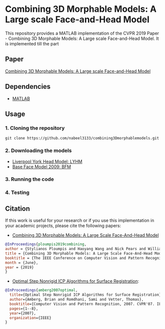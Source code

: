 # Combining 3D Morphable Models: A Large scale Face-and-Head Model
This repository provides a MATLAB implementation of the CVPR 2019 Paper - Combining 3D Morphable Models: A Large scale Face-and-Head Model. It is implemented till the part 

## Paper
[Combining 3D Morphable Models: A Large scale Face-and-Head Model](https://arxiv.org/abs/1903.03785)

## Dependencies
* [MATLAB](https://www.mathworks.com/downloads/)

## Usage
### 1. Cloning the repository
```
git clone https://github.com/nabeel3133/combining3Dmorphablemodels.git
```

### 2. Downloading the models
- [Liverpool York Head Model: LYHM](https://www-users.cs.york.ac.uk/~nep/research/LYHM/)
- [Base Face Model 2009: BFM](https://faces.dmi.unibas.ch/bfm/index.php?nav=1-1-0&id=details)

### 3. Running the code


### 4. Testing


## Citation
If this work is useful for your research or if you use this implementation in your academic projects, please cite the following papers:
- [Combining 3D Morphable Models: A Large Scale Face-And-Head Model](https://arxiv.org/abs/1903.03785)
```bibtex
@InProceedings{ploumpis2019combining,
author = {Stylianos Ploumpis and Haoyang Wang and Nick Pears and William A. P. Smith and Stefanos Zafeiriou},
title = {Combining 3D Morphable Models: A Large Scale Face-And-Head Model},
booktitle = {The IEEE Conference on Computer Vision and Pattern Recognition (CVPR)},
month = {June},
year = {2019}
}
```

- [Optimal Step Nonrigid ICP Algorithms for Surface Registration](https://gravis.dmi.unibas.ch/publications/2007/CVPR07_Amberg.pdf):
```bibtex
@InProceedings{amberg2007optimal,
  title={Optimal Step Nonrigid ICP Algorithms for Surface Registration},
  author={Amberg, Brian and Romdhani, Sami and Vetter, Thomas},
  booktitle={Computer Vision and Pattern Recognition, 2007. CVPR'07. IEEE Conference on},
  pages={1--8},
  year={2007},
  organization={IEEE}
}
```
